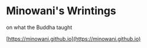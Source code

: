 # Minowani's Wrintings
on what the Buddha taught

[https://minowani.github.io](https://minowani.github.io)
